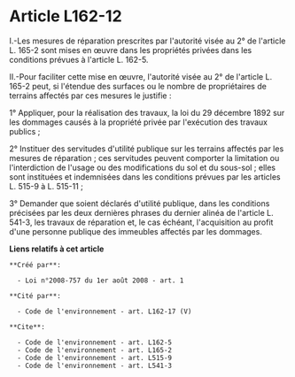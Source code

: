 # Article L162-12

I.-Les mesures de réparation prescrites par l'autorité visée au 2° de l'article L. 165-2 sont mises en œuvre dans les
propriétés privées dans les conditions prévues à l'article L. 162-5. 

II.-Pour faciliter cette mise en œuvre, l'autorité visée au 2° de l'article L. 165-2 peut, si l'étendue des surfaces ou le
nombre de propriétaires de terrains affectés par ces mesures le justifie : 

1° Appliquer, pour la réalisation des travaux, la loi du 29 décembre 1892 sur les dommages causés à la propriété privée par
l'exécution des travaux publics ; 

2° Instituer des servitudes d'utilité publique sur les terrains affectés par les mesures de réparation ; ces servitudes
peuvent comporter la limitation ou l'interdiction de l'usage ou des modifications du sol et du sous-sol ; elles sont
instituées et indemnisées dans les conditions prévues par les articles L. 515-9 à L. 515-11 ; 

3° Demander que soient déclarés d'utilité publique, dans les conditions précisées par les deux dernières phrases du dernier
alinéa de l'article L. 541-3, les travaux de réparation et, le cas échéant, l'acquisition au profit d'une personne publique
des immeubles affectés par les dommages.

**Liens relatifs à cet article**

	**Créé par**:

	  - Loi n°2008-757 du 1er août 2008 - art. 1

	**Cité par**:

	  - Code de l'environnement - art. L162-17 (V)

	**Cite**:

	  - Code de l'environnement - art. L162-5
	  - Code de l'environnement - art. L165-2
	  - Code de l'environnement - art. L515-9
	  - Code de l'environnement - art. L541-3
